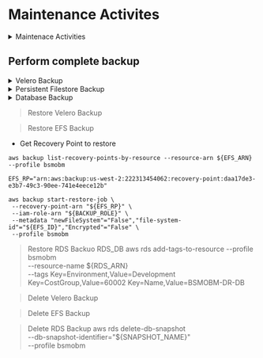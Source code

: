 # Maintenance Activites
<details><summary>Maintenace Activities</summary>

## Stop/Start EC2 Instance
> Stop Instance
```
aws ec2 stop-instances --instance-ids i-0c359c2ea1fcae2f2 --profile bsmobm  #DR Vertica MC
```
> Start Instance
```
aws ec2 start-instances --instance-ids i-0c359c2ea1fcae2f2 --profile bsmobm  #DR Vertica MC
```
</details>


## Perform complete backup

<details><summary>Velero Backup</summary>

### Create K8s cluster backup using Velero
> Create Velero Backup
```
VELERO_TTL=8765h
VELERO_BACKUP_NAME=obmdev-20241203
velero backup create -n core \
 --ttl ${VELERO_TTL} \
 ${VELERO_BACKUP_NAME}

```

</details>

<details><summary>Persistent Filestore Backup</summary>

### EFS Backup
> Environment Variables
```
BACKUP_DAYS=90
BACKUP_VAULT=trtc-strong-encrypted-vault
BACKUP_ROLE=arn:aws:iam::222313454062:role/service-role/AWSBackupDefaultServiceRole
EFS_NAME="BSMOBM-DR-FS"
EFS_ARN=$(aws efs describe-file-systems --profile bsmobm --query "FileSystems[?Name=='${EFS_NAME}'].FileSystemArn" --output text) && echo $EFS_ARN
EFS_ID=$(aws efs describe-file-systems --profile bsmobm --query "FileSystems[?Name=='${EFS_NAME}'].FileSystemId" --output text) && echo $EFS_ID

```

> Create EFS Backup
```
aws backup start-backup-job --profile bsmobm \
 --backup-vault-name="${BACKUP_VAULT}" \
 --resource-arn="${EFS_ARN}" \
 --lifecycle="DeleteAfterDays=${BACKUP_DAYS}" \
 --iam-role-arn="${BACKUP_ROLE}"

```

</details>

<details><summary>Database Backup</summary>

### RDS Backup
> Create RDS Backup
```
SNAPSHOT_NAME="obmdev-db-20241203"
RDS_DATABASE=$(kubectl get cm -n core default-database-configmap -o json |  jq -r .data.DEFAULT_DB_HOST)
aws rds create-db-snapshot --profile bsmobm \
 --db-snapshot-identifier="${SNAPSHOT_NAME}" \
 --db-instance-identifier="${RDS_DATABASE}"

```

</details>


> Restore Velero Backup



> Restore EFS Backup
* Get Recovery Point to restore
```
aws backup list-recovery-points-by-resource --resource-arn ${EFS_ARN} --profile bsmobm
```
```
EFS_RP="arn:aws:backup:us-west-2:222313454062:recovery-point:daa17de3-e3b7-49c3-90ee-741e4eece12b"
```
```
aws backup start-restore-job \
 --recovery-point-arn "${EFS_RP}" \
 --iam-role-arn "${BACKUP_ROLE}" \
 --metadata "newFileSystem"="False","file-system-id"="${EFS_ID}","Encrypted"="False" \
 --profile bsmobm
```

> Restore RDS Backuo
RDS_DB
aws rds add-tags-to-resource --profile bsmobm \
 --resource-name ${RDS_ARN} \
 --tags Key=Environment,Value=Development Key=CostGroup,Value=60002 Key=Name,Value=BSMOBM-DR-DB



> Delete Velero Backup

> Delete EFS Backup

> Delete RDS Backup
aws rds delete-db-snapshot \
 --db-snapshot-identifier="${SNAPSHOT_NAME}" \
 --profile bsmobm


